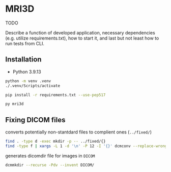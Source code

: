 # MRI3D

TODO

Describe a function of developed application, necessary dependencies (e.g. utilize requirements.txt), how to start it, and last but not least how to run tests from CLI.

## Installation

- Python 3.9.13 

```sh
python -m venv .venv
./.venv/Scripts/activate
```

```sh
pip install -r requirements.txt --use-pep517
```

```sh
py mri3d
```

## Fixing DICOM files

converts potentially non-stantdard files to complient ones (`../fixed/`)

```sh
find . -type d -exec mkdir -p -- ../fixed/{}
find -type f | xargs -L 1 -d '\n' -P 12 -I '{}' dcmconv --replace-wrong-delim --ignore-parse-errors "{}" "../fixed/{}"
```

generates dicomdir file for images in `DICOM`

```sh
dcmmkdir --recurse -Pdv --invent DICOM/
```
